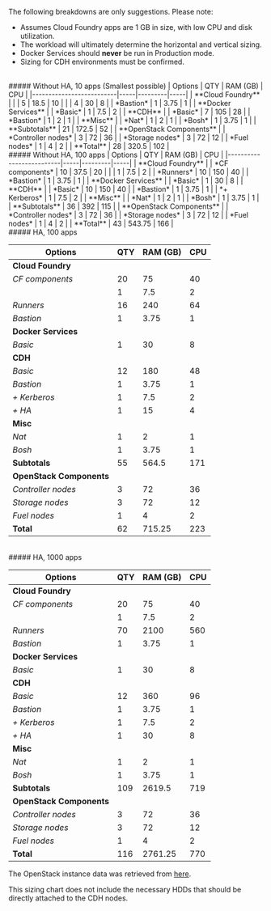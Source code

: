 The following breakdowns are only suggestions.  Please note:
 - Assumes Cloud Foundry apps are 1 GB in size, with low CPU and disk utilization.
 - The workload will ultimately determine the horizontal and vertical sizing.
 - Docker Services should **never** be run in Production mode. 
 - Sizing for CDH environments must be confirmed.

<br>
##### Without HA, 10 apps (Smallest possible)
| Options                  | QTY | RAM (GB) | CPU |
|--------------------------|-----|---------|-----|
| **Cloud Foundry**        |
|                          | 5   | 18.5    | 10  |
|                          | 4   | 30      | 8   |
| *Bastion*                | 1   | 3.75    | 1   |
| **Docker Services**      |
| *Basic*                  | 1   | 7.5     | 2   |
| **CDH**                  |
| *Basic*                  | 7   | 105     | 28  |
| *Bastion*                | 1   | 2       | 1   |
| **Misc**                 |
| *Nat*                    | 1   | 2       | 1   |
| *Bosh*                   | 1   | 3.75    | 1   |
| **Subtotals**            | 21  | 172.5   | 52  |
| **OpenStack Components** |
| *Controller nodes*       | 3   | 72      | 36  |
| *Storage nodes*          | 3   | 72      | 12  |
| *Fuel nodes*             | 1   | 4       | 2   |
| **Total**                | 28  | 320.5   | 102 |

<br>
##### Without HA, 100 apps
| Options                  | QTY | RAM (GB) | CPU |
|--------------------------|-----|---------|-----|
| **Cloud Foundry**        |
| *CF components*          | 10  | 37.5    | 20  |
|                          | 1   | 7.5     | 2   |
| *Runners*                | 10  | 150     | 40  |
| *Bastion*                | 1   | 3.75    | 1   |
| **Docker Services**      |
| *Basic*                  | 1   | 30      | 8   |
| **CDH**                  |
| *Basic*                  | 10  | 150     | 40  |
| *Bastion*                | 1   | 3.75    | 1   |
| *+ Kerberos*             | 1   | 7.5     | 2   |
| **Misc**                 |
| *Nat*                    | 1   | 2       | 1   |
| *Bosh*                   | 1   | 3.75    | 1   |
| **Subtotals**            | 36  | 392     | 115 |
| **OpenStack Components** |
| *Controller nodes*       | 3   | 72      | 36  |
| *Storage nodes*          | 3   | 72      | 12  |
| *Fuel nodes*             | 1   | 4       | 2   |
| **Total**                | 43  | 543.75  | 166 |

<br>
##### HA, 100 apps

| Options                  | QTY | RAM (GB) | CPU |
|--------------------------|-----|---------|-----|
| **Cloud Foundry**        |
| *CF components*          | 20  | 75      | 40  |
|                          | 1   | 7.5     | 2   |
| *Runners*                | 16  | 240     | 64  |
| *Bastion*                | 1   | 3.75    | 1   |
| **Docker Services**      |
| *Basic*                  | 1   | 30      | 8   |
| **CDH**                  |
| *Basic*                  | 12  | 180     | 48  |
| *Bastion*                | 1   | 3.75    | 1   |
| *+ Kerberos*             | 1   | 7.5     | 2   |
| *+ HA*                   | 1   | 15      | 4   |
| **Misc**                 |
| *Nat*                    | 1   | 2       | 1   |
| *Bosh*                   | 1   | 3.75    | 1   |
| **Subtotals**            | 55  | 564.5   | 171 |
| **OpenStack Components** |
| *Controller nodes*       | 3   | 72      | 36  |
| *Storage nodes*          | 3   | 72      | 12  |
| *Fuel nodes*             | 1   | 4       | 2   |
| **Total**                | 62  | 715.25  | 223 |

<br>
##### HA, 1000 apps

| Options                  | QTY | RAM (GB) | CPU |
|--------------------------|-----|---------|-----|
| **Cloud Foundry**        |
| *CF components*          | 20  | 75      | 40  |
|                          | 1   | 7.5     | 2   |
| *Runners*                | 70  | 2100    | 560 |
| *Bastion*                | 1   | 3.75    | 1   |
| **Docker Services**      |
| *Basic*                  | 1   | 30      | 8   |
| **CDH**                  |
| *Basic*                  | 12  | 360     | 96  |
| *Bastion*                | 1   | 3.75    | 1   |
| *+ Kerberos*             | 1   | 7.5     | 2   |
| *+ HA*                   | 1   | 30      | 8   |
| **Misc**                 |
| *Nat*                    | 1   | 2       | 1   |
| *Bosh*                   | 1   | 3.75    | 1   |
| **Subtotals**            | 109 | 2619.5  | 719 |
| **OpenStack Components** |
| *Controller nodes*       | 3   | 72      | 36  |
| *Storage nodes*          | 3   | 72      | 12  |
| *Fuel nodes*             | 1   | 4       | 2   |
| **Total**                | 116 | 2761.25 | 770 |

The OpenStack instance data was retrieved from [here](https://docs.mirantis.com/openstack/fuel/fuel-6.0/planning-guide.html#sample-hardware-configuration-for-target-nodes).

This sizing chart does not include the necessary HDDs that should be directly attached to the CDH nodes.
